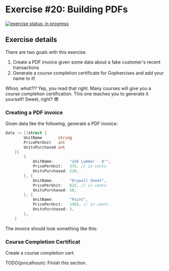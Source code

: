 # Exercise #20: Building PDFs

[![exercise status: in progress](https://img.shields.io/badge/exercise%20status-in%20progress-yellow.svg?style=for-the-badge)](https://gophercises.com/exercises/pdf)

## Exercise details

There are two goals with this exercise.

1. Create a PDF invoice given some data about a fake customer's recent transactions
2. Generate a course completion certificate for Gophercises and add your name to it!

*Whoa, what?!?* Yep, you read that right. Many courses will give you a course completion certification. This one teaches you to generate it yourself! Sweet, right? 😎

### Creating a PDF invoice

Given data like the following, generate a PDF invoice:

```go
data := []struct {
		UnitName       string
		PricePerUnit   int
		UnitsPurchased int
	}{
		{
			UnitName:       "2x6 Lumber - 8'",
			PricePerUnit:   375, // in cents
			UnitsPurchased: 220,
		}, {
			UnitName:       "Drywall Sheet",
			PricePerUnit:   822, // in cents
			UnitsPurchased: 50,
		}, {
			UnitName:       "Paint",
			PricePerUnit:   1455, // in cents
			UnitsPurchased: 3,
		},
	}
```

The invoice should look something like this:

### Course Completion Certificat

Create a course completion cert.

TODO(joncalhoun): Finish this section.
